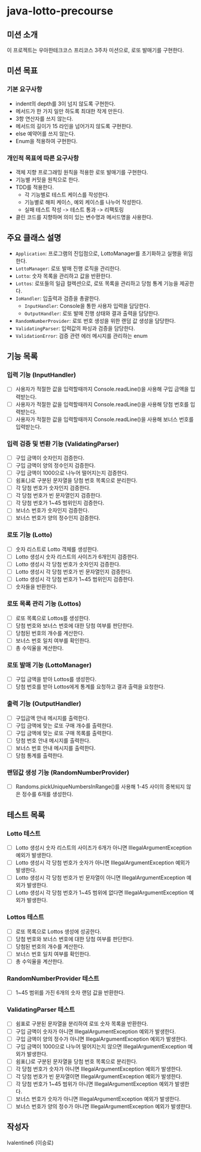 # java-lotto-precourse

## 미션 소개

이 프로젝트는 우아한테크코스 프리코스 3주차 미션으로, 로또 발매기를 구현한다.

## 미션 목표

### 기본 요구사항

- indent의 depth를 3이 넘지 않도록 구현한다.
- 메서드가 한 가지 일만 하도록 최대한 작게 만든다.
- 3항 연산자를 쓰지 않는다.
- 메서드의 길이가 15 라인을 넘어가지 않도록 구현한다.
- else 예약어를 쓰지 않는다.
- Enum을 적용하여 구현한다.

### 개인적 목표에 따른 요구사항

- 객체 지향 프로그래밍 원칙을 적용한 로또 발매기를 구현한다.
- 기능별 커밋을 원칙으로 한다.
- TDD를 적용한다.
    - 각 기능별로 테스트 케이스를 작성한다.
    - 기능별로 해피 케이스, 예외 케이스를 나누어 작성한다.
    - 실패 테스트 작성 -> 테스트 통과 -> 리팩토링
- 클린 코드를 지향하며 의미 있는 변수명과 메서드명을 사용한다.

## 주요 클래스 설명

- `Application`: 프로그램의 진입점으로, LottoManager를 초기화하고 실행을 위임한다.
- `LottoManager`: 로또 발매 진행 로직을 관리한다.
- `Lotto`: 숫자 목록을 관리하고 값을 반환한다.
- `Lottos`: 로또들의 일급 컬렉션으로, 로또 목록을 관리하고 당첨 통계 기능을 제공한다.
- `IoHandler`: 입출력과 검증을 총괄한다.
    - `InputHandler`: Console을 통한 사용자 입력을 담당한다.
    - `OutputHandler`: 로또 발매 진행 상태와 결과 출력을 담당한다.
- `RandomNumberProvider`: 로또 번호 생성을 위한 랜덤 값 생성을 담당한다.
- `ValidatingParser`: 입력값의 파싱과 검증을 담당한다.
- `ValidationError`: 검증 관련 에러 메시지를 관리하는 enum

## 기능 목록

### 입력 기능 (InputHandler)

- [ ] 사용자가 적절한 값을 입력할때까지 Console.readLine()을 사용해 구입 금액을 입력받는다.
- [ ] 사용자가 적절한 값을 입력할때까지 Console.readLine()을 사용해 당첨 번호를 입력받는다.
- [ ] 사용자가 적절한 값을 입력할때까지 Console.readLine()을 사용해 보너스 번호를 입력받는다.

### 입력 검증 및 변환 기능 (ValidatingParser)

- [ ] 구입 금액이 숫자인지 검증한다.
- [ ] 구입 금액이 양의 정수인지 검증한다.
- [ ] 구입 금액이 1000으로 나누어 떨어지는지 검증한다.
- [ ] 쉼표(,)로 구분된 문자열을 당첨 번호 목록으로 분리한다.
- [ ] 각 당첨 번호가 숫자인지 검증한다.
- [ ] 각 당첨 번호가 빈 문자열인지 검증한다.
- [ ] 각 당첨 번호가 1~45 범위인지 검증한다.
- [ ] 보너스 번호가 숫자인지 검증한다.
- [ ] 보너스 번호가 양의 정수인지 검증한다.

### 로또 기능 (Lotto)

- [ ] 숫자 리스트로 Lotto 객체를 생성한다.
- [ ] Lotto 생성시 숫자 리스트의 사이즈가 6개인지 검증한다.
- [ ] Lotto 생성시 각 당첨 번호가 숫자인지 검증한다.
- [ ] Lotto 생성시 각 당첨 번호가 빈 문자열인지 검증한다.
- [ ] Lotto 생성시 각 당첨 번호가 1~45 범위인지 검증한다.
- [ ] 숫자들을 반환한다.

### 로또 목록 관리 기능 (Lottos)

- [ ] 로또 목록으로 Lottos를 생성한다.
- [ ] 당첨 번호와 보너스 번호에 대한 당첨 여부를 판단한다.
- [ ] 당첨된 번호의 개수를 계산한다.
- [ ] 보너스 번호 일치 여부를 확인한다.
- [ ] 총 수익율을 계산한다.

### 로또 발매 기능 (LottoManager)

- [ ] 구입 금액을 받아 Lottos를 생성한다.
- [ ] 당첨 번호를 받아 Lottos에게 통계를 요청하고 결과 출력을 요청한다.

### 출력 기능 (OutputHandler)

- [ ] 구입금액 안내 메시지를 출력한다.
- [ ] 구입 금액에 맞는 로또 구매 개수를 출력한다.
- [ ] 구입 금액에 맞는 로또 구매 목록를 출력한다.
- [ ] 당첨 번호 안내 메시지를 출력한다.
- [ ] 보너스 번호 안내 메시지를 출력한다.
- [ ] 당첨 통계를 출력한다.

### 랜덤값 생성 기능 (RandomNumberProvider)

- [ ] Randoms.pickUniqueNumbersInRange()를 사용해 1-45 사이의 중복되지 않은 정수를 6개를 생성한다.

## 테스트 목록

### Lotto 테스트

- [ ] Lotto 생성시 숫자 리스트의 사이즈가 6개가 아니면 IllegalArgumentException 예외가 발생한다.
- [ ] Lotto 생성시 각 당첨 번호가 숫자가 아니면 IllegalArgumentException 예외가 발생한다.
- [ ] Lotto 생성시 각 당첨 번호가 빈 문자열이 아니면 IllegalArgumentException 예외가 발생한다.
- [ ] Lotto 생성시 각 당첨 번호가 1~45 범위에 없다면 IllegalArgumentException 예외가 발생한다.

### Lottos 테스트

- [ ] 로또 목록으로 Lottos 생성에 성공한다.
- [ ] 당첨 번호와 보너스 번호에 대한 당첨 여부를 판단한다.
- [ ] 당첨된 번호의 개수를 계산한다.
- [ ] 보너스 번호 일치 여부를 확인한다.
- [ ] 총 수익율을 계산한다.

### RandomNumberProvider 테스트

- [ ] 1~45 범위를 가진 6개의 숫자 랜덤 값을 반환한다.

### ValidatingParser 테스트

- [ ] 쉼표로 구분된 문자열을 분리하여 로또 숫자 목록을 반환한다.
- [ ] 구입 금액이 숫자가 아니면 IllegalArgumentException 예외가 발생한다.
- [ ] 구입 금액이 양의 정수가 아니면 IllegalArgumentException 예외가 발생한다.
- [ ] 구입 금액이 1000으로 나누어 떨어지는지 않으면 IllegalArgumentException 예외가 발생한다.
- [ ] 쉼표(,)로 구분된 문자열을 당첨 번호 목록으로 분리한다.
- [ ] 각 당첨 번호가 숫자가 아니면 IllegalArgumentException 예외가 발생한다.
- [ ] 각 당첨 번호가 빈 문자열이면 IllegalArgumentException 예외가 발생한다.
- [ ] 각 당첨 번호가 1~45 범위가 아니면 IllegalArgumentException 예외가 발생한다.
- [ ] 보너스 번호가 숫자가 아니면 IllegalArgumentException 예외가 발생한다.
- [ ] 보너스 번호가 양의 정수가 아니면 IllegalArgumentException 예외가 발생한다.

## 작성자

lvalentine6 (이승로)